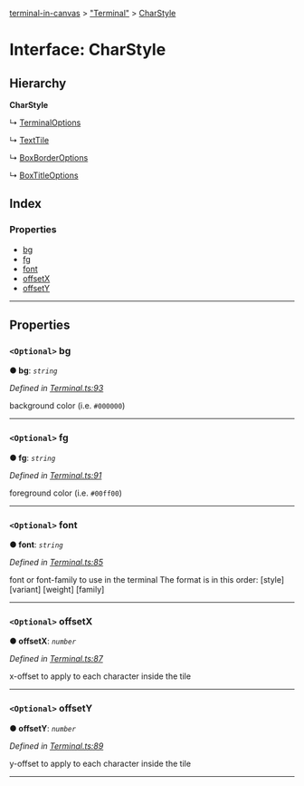 [terminal-in-canvas](../README.md) > ["Terminal"](../modules/_terminal_.md) > [CharStyle](../interfaces/_terminal_.charstyle.md)

# Interface: CharStyle

## Hierarchy

**CharStyle**

↳  [TerminalOptions](_terminal_.terminaloptions.md)

↳  [TextTile](_terminal_.texttile.md)

↳  [BoxBorderOptions](_widgets_box_.boxborderoptions.md)

↳  [BoxTitleOptions](_widgets_box_.boxtitleoptions.md)

## Index

### Properties

* [bg](_terminal_.charstyle.md#bg)
* [fg](_terminal_.charstyle.md#fg)
* [font](_terminal_.charstyle.md#font)
* [offsetX](_terminal_.charstyle.md#offsetx)
* [offsetY](_terminal_.charstyle.md#offsety)

---

## Properties

<a id="bg"></a>

### `<Optional>` bg

**● bg**: *`string`*

*Defined in [Terminal.ts:93](https://github.com/danikaze/terminal-in-canvas/blob/6bf63ab/src/Terminal.ts#L93)*

background color (i.e. `#000000`)

___
<a id="fg"></a>

### `<Optional>` fg

**● fg**: *`string`*

*Defined in [Terminal.ts:91](https://github.com/danikaze/terminal-in-canvas/blob/6bf63ab/src/Terminal.ts#L91)*

foreground color (i.e. `#00ff00`)

___
<a id="font"></a>

### `<Optional>` font

**● font**: *`string`*

*Defined in [Terminal.ts:85](https://github.com/danikaze/terminal-in-canvas/blob/6bf63ab/src/Terminal.ts#L85)*

font or font-family to use in the terminal The format is in this order: \[style\] \[variant\] \[weight\] \[family\]

___
<a id="offsetx"></a>

### `<Optional>` offsetX

**● offsetX**: *`number`*

*Defined in [Terminal.ts:87](https://github.com/danikaze/terminal-in-canvas/blob/6bf63ab/src/Terminal.ts#L87)*

x-offset to apply to each character inside the tile

___
<a id="offsety"></a>

### `<Optional>` offsetY

**● offsetY**: *`number`*

*Defined in [Terminal.ts:89](https://github.com/danikaze/terminal-in-canvas/blob/6bf63ab/src/Terminal.ts#L89)*

y-offset to apply to each character inside the tile

___

